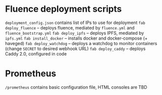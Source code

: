 # Fluence deployment scripts
`deployment_config.json` contains list of IPs to use for deployment
`fab deploy_fluence` – deploys fluence, mediated by `fluence.yml` and `fluence_bootstrap.yml`
`fab deploy_ipfs` – deploys IPFS, mediated by `ipfs.yml`
`fab install_docker` – installs docker and docker-compose (+ haveged)
`fab deploy_watchdog` – deploys a watchdog to monitor containers (change `SECRET` to desired webhook URL)
`fab deploy_caddy` – deploys Caddy 2.0, configured in code

# Prometheus
`/prometheus` contains basic configuration file, HTML consoles are TBD
